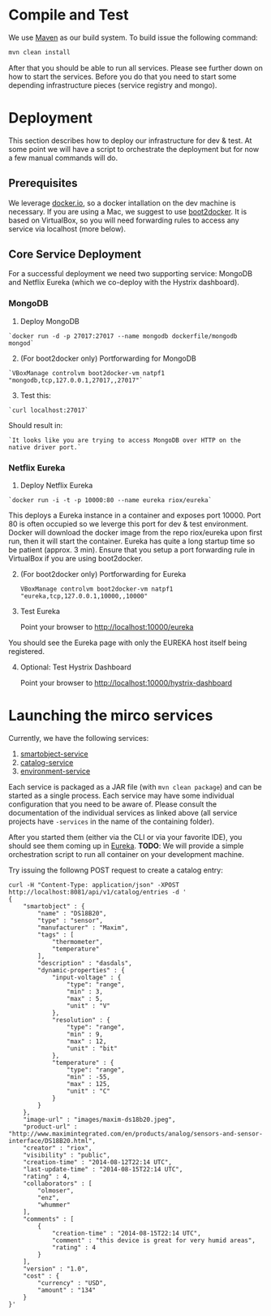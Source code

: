 # Compile and Test

We use [Maven](http://maven.apache.org/) as our build system.  To build issue the following command:

```bash
mvn clean install 
```

After that you should be able to run all services. Please see further down on how to start the services. 
Before you do that you need to start some depending infrastructure pieces (service registry and mongo).

# Deployment

This section describes how to deploy our infrastructure for dev & test. At some point we will have a script
to orchestrate the deployment but for now a few manual commands will do.

## Prerequisites

We leverage [docker.io](http://docker.io), so a docker intallation on the dev machine is necessary. If you are using a Mac,
we suggest to use [boot2docker](https://github.com/boot2docker/boot2docker). It is based on VirtualBox, so you will need forwarding rules to access any service via localhost (more below).

## Core Service Deployment

For a successful deployment we need two supporting service: MongoDB and Netflix Eureka (which we co-deploy
with the Hystrix dashboard).

### MongoDB

  1. Deploy MongoDB

    `docker run -d -p 27017:27017 --name mongodb dockerfile/mongodb mongod`

  2. (For boot2docker only) Portforwarding for MongoDB

    `VBoxManage controlvm boot2docker-vm natpf1 "mongodb,tcp,127.0.0.1,27017,,27017"`

  3. Test this:

    `curl localhost:27017`

  Should result in:

    `It looks like you are trying to access MongoDB over HTTP on the native driver port.`
    
 ### Netflix Eureka
  
  1. Deploy Netflix Eureka

    `docker run -i -t -p 10000:80 --name eureka riox/eureka`

This deploys a Eureka instance in a container and exposes port 10000. Port 80 is often occupied 
so we leverge this port for dev & test environment. Docker will download the docker image
from the repo riox/eureka upon first run, then it will start the container. 
Eureka has quite a long startup time so be patient (approx. 3 min). Ensure that you setup a port forwarding rule in VirtualBox if you are using boot2docker. 

2. (For boot2docker only) Portforwarding for Eureka

    `VBoxManage controlvm boot2docker-vm natpf1 "eureka,tcp,127.0.0.1,10000,,10000"`

3. Test Eureka

   Point your browser to [http://localhost:10000/eureka](http://localhost:10000/eureka)

You should see the Eureka page with only the EUREKA host itself being registered. 

4. Optional: Test Hystrix Dashboard

   Point your browser to [http://localhost:10000/hystrix-dashboard](http://localhost:10000/hystrix-dashboard)

# Launching the mirco services

Currently, we have the following services:
  1. [smartobject-service](./viotualize-service-smartobject/README.md)
  2. [catalog-service](./viotualize-service-catalog/README.md)
  3. [environment-service](./viotualize-service-environment/README.md)

Each service is packaged as a JAR file (with `mvn clean package`) and can be started as a single process. Each service may have some individual configuration that you need to be aware of. Please consult the documentation of the individual services as linked above (all service projects have `-services` in the name of the containing folder). 

After you started them (either via the CLI or via your favorite IDE), you should see them coming up in [Eureka](http://localhost:10000/eureka). **TODO**: We will provide a simple orchestration script to run all container on your development machine. 

Try issuing the followng POST request to create a catalog entry:

```
curl -H "Content-Type: application/json" -XPOST http://localhost:8081/api/v1/catalog/entries -d '
{
	"smartobject" : {
		"name" : "DS18B20", 
		"type" : "sensor", 
		"manufacturer" : "Maxim", 
		"tags" : [
			"thermometer", 
			"temperature"
		], 
		"description" : "dasdals", 
		"dynamic-properties" : {
			"input-voltage" : { 
				"type": "range",
				"min" : 3,
				"max" : 5,
				"unit" : "V"			
			},
			"resolution" : { 
				"type": "range",
				"min" : 9,
				"max" : 12, 
				"unit" : "bit" 				
			}, 
			"temperature" : { 
				"type": "range",
				"min" : -55,
				"max" : 125, 
				"unit" : "C" 				
			}
		}
	}, 
	"image-url" : "images/maxim-ds18b20.jpeg", 
	"product-url" : "http://www.maximintegrated.com/en/products/analog/sensors-and-sensor-interface/DS18B20.html", 
	"creator" : "riox", 
	"visibility" : "public", 
	"creation-time" : "2014-08-12T22:14 UTC", 
	"last-update-time" : "2014-08-15T22:14 UTC", 
	"rating" : 4, 
	"collaborators" : [
		"olmoser", 
		"enz", 
		"whummer"
	], 
	"comments" : [
		{
			"creation-time" : "2014-08-15T22:14 UTC", 
			"comment" : "this device is great for very humid areas", 
			"rating" : 4
		}
	], 
	"version" : "1.0", 
	"cost" : {
		"currency" : "USD", 
		"amount" : "134"
	}
}'

```

